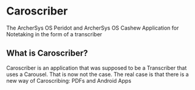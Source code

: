 # Caroscriber
The ArcherSys OS Peridot and ArcherSys OS Cashew Application for Notetaking in the form of a transcriber

## What is  Caroscriber?

Caroscriber is an application that was supposed to be a Transcriber that uses a Carousel. That is  now not the case. The real case is that there is a new  way of Caroscribing: PDFs and Android Apps
